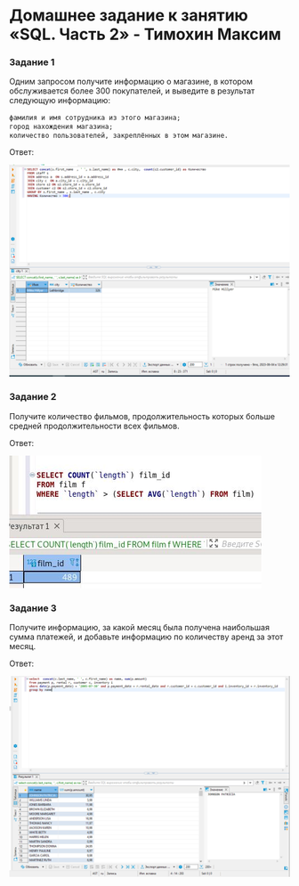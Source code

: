 # Домашнее задание к занятию «SQL. Часть 2» - Тимохин Максим

### Задание 1

Одним запросом получите информацию о магазине, в котором обслуживается более 300 покупателей, и выведите в результат следующую информацию:

    фамилия и имя сотрудника из этого магазина;
    город нахождения магазина;
    количество пользователей, закреплённых в этом магазине.

Ответ: 

![1](https://github.com/MrAgrippa/bd-ib-homework/blob/main/img/12-04/1.PNG)

### Задание 2

Получите количество фильмов, продолжительность которых больше средней продолжительности всех фильмов.

Ответ: 

![2](https://github.com/MrAgrippa/bd-ib-homework/blob/main/img/12-04/2.JPG)

### Задание 3

Получите информацию, за какой месяц была получена наибольшая сумма платежей, и добавьте информацию по количеству аренд за этот месяц.

Ответ: 

![3](https://github.com/MrAgrippa/bd-ib-homework/blob/main/img/12-04/3.PNG)

